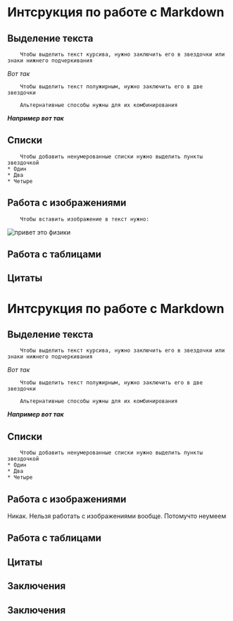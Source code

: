 # Интсрукция по работе с Markdown

## Выделение текста
        Чтобы выделить текст курсива, нужно заключить его в звездочки или знаки нижнего подчеркивания

_Вот так_

        Чтобы выделить текст полужирным, нужно заключить его в две звездочки

        Альтернативные способы нужны для их комбинирования
**_Например вот так_**
## Списки

        Чтобы добавить ненумерованные списки нужно выделить пункты звездочкой
    * Один
    * Два
    * Четыре

## Работа с изображениями

        Чтобы вставить изображение в текст нужно: 
![привет это физики](photo_2023-03-19_13-11-41.jpg)

## Работа с таблицами

## Цитаты
# Интсрукция по работе с Markdown

## Выделение текста
        Чтобы выделить текст курсива, нужно заключить его в звездочки или знаки нижнего подчеркивания

_Вот так_

        Чтобы выделить текст полужирным, нужно заключить его в две звездочки

        Альтернативные способы нужны для их комбинирования
**_Например вот так_**
## Списки

        Чтобы добавить ненумерованные списки нужно выделить пункты звездочкой
    * Один
    * Два
    * Четыре

## Работа с изображениями

Никак. Нельзя работать с изображениями вообще. Потомучто неумеем

## Работа с таблицами

## Цитаты

## Заключения
## Заключения